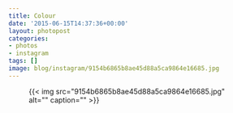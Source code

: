 ```yaml
---
title: Colour
date: '2015-06-15T14:37:36+00:00'
layout: photopost
categories:
- photos
- instagram
tags: []
image: blog/instagram/9154b6865b8ae45d88a5ca9864e16685.jpg
---
```


<figure class="photo photo--square">
  {{< img src="9154b6865b8ae45d88a5ca9864e16685.jpg" alt="" caption="" >}}

</figure>



